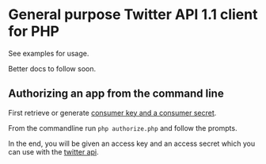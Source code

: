 # General purpose Twitter API 1.1 client for PHP

See examples for usage.

Better docs to follow soon.

## Authorizing an app from the command line

First retrieve or generate [consumer key and a consumer secret](https://dev.twitter.com/apps).

From the commandline run `php authorize.php` and follow the prompts.

In the end, you will be given an access key and an access secret which you can use with the [twitter api](https://dev.twitter.com/docs/api/1.1). 
